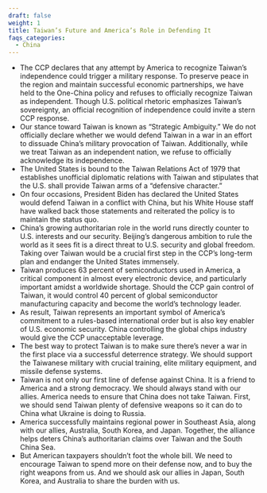 ```yaml
---
draft: false
weight: 1
title: Taiwan’s Future and America’s Role in Defending It
faqs_categories:
  - China
---
```

* The CCP declares that any attempt by America to recognize Taiwan’s independence could trigger a military response. To preserve peace in the region and maintain successful economic partnerships, we have held to the One-China policy and refuses to officially recognize Taiwan as independent. Though U.S. political rhetoric emphasizes Taiwan’s sovereignty, an official recognition of independence could invite a stern CCP response.
* Our stance toward Taiwan is known as “Strategic Ambiguity.” We do not officially declare whether we would defend Taiwan in a war in an effort to dissuade China’s military provocation of Taiwan. Additionally, while we treat Taiwan as an independent nation, we refuse to officially acknowledge its independence.
* The United States is bound to the Taiwan Relations Act of 1979 that establishes unofficial diplomatic relations with Taiwan and stipulates that the U.S. shall provide Taiwan arms of a “defensive character.”
* On four occasions, President Biden has declared the United States would defend Taiwan in a conflict with China, but his White House staff have walked back those statements and reiterated the policy is to maintain the status quo.
* China’s growing authoritarian role in the world runs directly counter to U.S. interests and our security. Beijing’s dangerous ambition to rule the world as it sees fit is a direct threat to U.S. security and global freedom. Taking over Taiwan would be a crucial first step in the CCP’s long-term plan and endanger the United States immensely.
* Taiwan produces 63 percent of semiconductors used in America, a critical component in almost every electronic device, and particularly important amidst a worldwide shortage. Should the CCP gain control of Taiwan, it would control 40 percent of global semiconductor manufacturing capacity and become the world’s technology leader.
* As result, Taiwan represents an important symbol of America’s commitment to a rules-based international order but is also key enabler of U.S. economic security. China controlling the global chips industry would give the CCP unacceptable leverage.
* The best way to protect Taiwan is to make sure there’s never a war in the first place via a successful deterrence strategy. We should support the Taiwanese military with crucial training, elite military equipment, and missile defense systems.
* Taiwan is not only our first line of defense against China. It is a friend to America and a strong democracy. We should always stand with our allies. America needs to ensure that China does not take Taiwan. First, we should send Taiwan plenty of defensive weapons so it can do to China what Ukraine is doing to Russia.
* America successfully maintains regional power in Southeast Asia, along with our allies, Australia, South Korea, and Japan. Together, the alliance helps deters China’s authoritarian claims over Taiwan and the South China Sea.
* But American taxpayers shouldn’t foot the whole bill. We need to encourage Taiwan to spend more on their defense now, and to buy the right weapons from us. And we should ask our allies in Japan, South Korea, and Australia to share the burden with us.